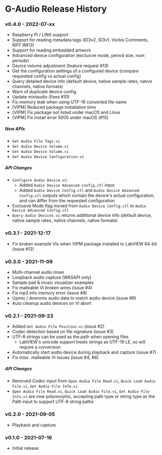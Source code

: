 # G-Audio Release History
### v0.4.0 - 2022-07-xx
* Raspberry Pi / LINX support
* Support for reading metadata tags (ID3v2, ID3v1, Vorbis Comments, RIFF INFO)
* Support for reading embedded artwork
* Advanced device configuration (exclusive mode, period size, num periods)
* Device volume adjustment (feature request #13)
* Get the configuration settings of a configured device (compare requested config vs actual config)
* Query detailed device info (default device, native sample rates, native channels, native formats)
* Warn of duplicate device config
* Update miniaudio (fixes #10)
* Fix memory leak when using UTF-16 converted file name
* [VIPM] Reduced package installation time
* [VIPM] Fix package not listed under macOS and Linux
* [VIPM] Fix install error 5000 under macOS (#15)

##### New APIs
* `Get Audio File Tags.vi`
* `Set Audio Device Volume.vi`
* `Get Audio Device Volume.vi`
* `Get Audio Device Configuration.vi`

##### API Changes
* `Configure Audio Device.vi`:
    * Added `Audio Device Advanced Config.ctl` input
    * Added `Audio Device Config.ctl` and `Audio Device Advanced Config.ctl` outputs which contain the device's actual configuration, and can differ from the requested configuration
* Exclusive Mode flag moved from `Audio Device Config.ctl` to `Audio Device Advanced Config.ctl`
* `Query Audio Devices.vi` returns additional device info (default device, native sample rates, native channels, native formats)



### v0.3.1 - 2021-12-17
* Fix broken example VIs when VIPM package installed to LabVIEW 64-bit (issue #12)



### v0.3.0 - 2021-11-09
* Multi-channel audio mixer
* Loopback audio capture (WASAPI only)
* Sample pad & music visualizer examples
* Fix malleable VI broken wires (issue #4)
* Fix mp3 info memory error (issue #8)
* Upmix / downmix audio data to match audio device (issue #9)
* Auto cleanup audio devices on VI abort



### v0.2.1 - 2021-09-23
* Added `Get Audio File Position.vi` (issue #2)
* Codec detection based on file signature (issue #3)
* UTF-8 strings can be used as the path when opening files
    * LabVIEW's unicode support treats strings as UTF-16 LE, so will require a conversion
* Automatically start audio device during playback and capture (issue #7)
* Fix misc. malleable VI issues (issue #4, #6)

##### API Changes
* Removed *Codec* input from `Open Audio File Read.vi`, `Quick Load Audio File.vi`, `Get Audio File Info.vi`
* `Open Audio File Read.vi`, `Quick Load Audio File.vi`, `Get Audio File Info.vi` are now polymorphic, accepting path type or string type as the Path input to support UTF-8 string paths



### v0.2.0 - 2021-09-05
* Playback and capture



### v0.1.0 - 2021-07-16
* Initial release